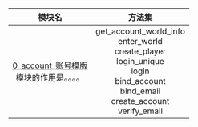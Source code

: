 |                            模块名                            |                            方法集                            |
| :----------------------------------------------------------: | :----------------------------------------------------------: |
| [0_account_账号模版](./0_account_账号模版.md)<br>模块的作用是。。。。 | get_account_world_info<br>enter_world<br>create_player<br>login_unique<br>login<br>bind_account<br>bind_email<br>create_account<br>verify_email |

